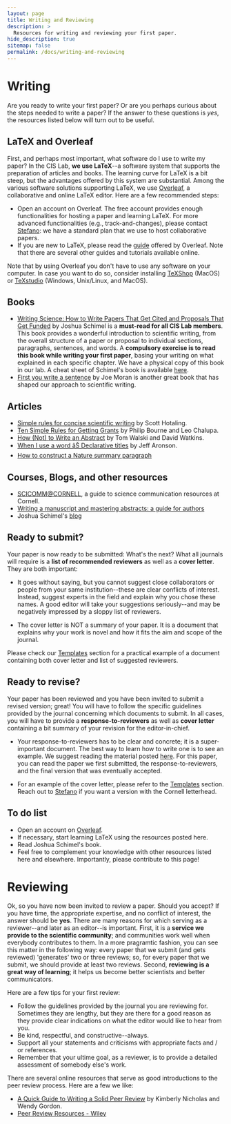 ```yaml
---
layout: page
title: Writing and Reviewing
description: >
  Resources for writing and reviewing your first paper.
hide_description: true
sitemap: false
permalink: /docs/writing-and-reviewing
---
```


# Writing

Are you ready to write your first paper? Or are you perhaps curious about the steps needed to write a paper? If the answer to these questions is *yes*, the resources listed below will turn out to be useful.

## LaTeX and Overleaf

First, and perhaps most important, what software do I use to write my paper? In the CIS Lab, **we use LaTeX**--a software system that supports the preparation of articles and books. The learning curve for LaTeX is a bit steep, but the advantages offered by this system are substantial. Among the various software solutions supporting LaTeX, we use [Overleaf](https://www.overleaf.com), a collaborative and online LaTeX editor. Here are a few recommended steps:

- Open an account on Overleaf. The free account provides enough functionalities for hosting a paper and learning LaTeX. For more advanced functionalities (e.g., track-and-changes), please contact [Stefano](mailto:galelli@cornell.edu): we have a standard plan that we use to host collaborative papers.
- If you are new to LaTeX, please read the [guide](https://www.overleaf.com/learn) offered by Overleaf. Note that there are several other guides and tutorials available online.

Note that by using Overleaf you don't have to use any software on your computer. In case you want to do so, consider installing [TeXShop](https://pages.uoregon.edu/koch/texshop/) (MacOS) or [TeXstudio](https://www.texstudio.org) (Windows, Unix/Linux, and MacOS).

## Books

- [Writing Science: How to Write Papers That Get Cited and Proposals That Get Funded](https://www.amazon.com/Writing-Science-Papers-Proposals-Funded/dp/0199760241) by Joshua Schimel is a **must-read for all CIS Lab members**. This book provides a wonderful introduction to scientific writing, from the overall structure of a paper or proposal to individual sections, paragraphs, sentences, and words. A **compulsory exercise is to read this book while writing your first paper**, basing your writing on what explained in each specific chapter. We have a physical copy of this book in our lab. A cheat sheet of Schimel's book is available [here](https://github.com/Critical-Infrastructure-Systems-Lab/manual/blob/master/assets/img/docs/Writing-Science-Cheatsheet.pdf).
- [First you write a sentence](https://www.penguinrandomhouse.com/books/607260/first-you-write-a-sentence-by-joe-moran/) by Joe Moran is another great book that has shaped our approach to scientific writing.

## Articles

- [Simple rules for concise scientific writing](https://aslopubs.onlinelibrary.wiley.com/doi/10.1002/lol2.10165) by Scott Hotaling.
- [Ten Simple Rules for Getting Grants](https://journals.plos.org/ploscompbiol/article?id=10.1371/journal.pcbi.0020012) by Philip Bourne and Leo Chalupa.
- [How (Not) to Write an Abstract](https://ascelibrary.org/doi/full/10.1061/(ASCE)WR.1943-5452.0000790) by Tom Walski and David Watkins.
- [When I use a word âŠ Declarative titles](https://academic.oup.com/qjmed/article/103/3/207/1589103) by Jeff Aronson.
- [How to construct a Nature summary paragraph](https://www.nature.com/documents/nature-summary-paragraph.pdf)

## Courses, Blogs, and other resources

- [SCICOMM@CORNELL](https://scicomm.cornell.edu), a guide to science communication resources at Cornell. 
- [Writing a manuscript and mastering abstracts: a guide for authors](https://www.springernature.com/gp/researchers/the-source/blog/blogposts-getting-published/writing-a-manuscript-and-mastering-abstracts/25261924)
- Joshua Schimel's [blog](https://schimelwritingscience.wordpress.com)

## Ready to submit?

Your paper is now ready to be submitted: What's the next? What all journals will require is a **list of recommended reviewers** as well as a **cover letter**. They are both important:

- It goes without saying, but you cannot suggest close collaborators or people from your same institution--these are clear conflicts of interest. Instead, suggest experts in the field and explain why you chose these names. A good editor will take your suggestions seriously--and may be negatively impressed by a sloppy list of reviewers.

- The cover letter is NOT a summary of your paper. It is a document that explains why your work is novel and how it fits the aim and scope of the journal.

Please check our [Templates](templates.md) section for a practical example of a document containing both cover letter and list of suggested reviewers.

## Ready to revise?

Your paper has been reviewed and you have been invited to submit a revised version; great! You will have to follow the specific guidelines provided by the journal concerning which documents to submit. In all cases, you will have to provide a **response-to-reviewers** as well as **cover letter** containing a bit summary of your revision for the editor-in-chief.

- Your response-to-reviewers has to be clear and concrete; it is a super-important document. The best way to learn how to write one is to see an example. We suggest reading the material posted [here](https://hess.copernicus.org/articles/26/2345/2022/hess-26-2345-2022-discussion.html). For this paper, you can read the paper we first submitted, the response-to-reviewers, and the final version that was eventually accepted.

- For an example of the cover letter, please refer to the [Templates](templates.md) section. Reach out to [Stefano](mailto:galelli@cornell.edu) if you want a version with the Cornell letterhead. 


## To do list

- Open an account on [Overleaf](https://www.overleaf.com).
- If necessary, start learning LaTeX using the resources posted here.
- Read Joshua Schimel's book.
- Feel free to complement your knowledge with other resources listed here and elsewhere. Importantly, please contribute to this page!

# Reviewing

Ok, so you have now been invited to review a paper. Should you accept? If you have time, the appropriate expertise, and no conflict of interest, the answer should be **yes**. There are many reasons for which serving as a reviewer--and later as an editor--is important. First, it is a **service we provide to the scientific community**; and communities work well when everybody contributes to them. In a more pragramtic fashion, you can see this matter in the following way: every paper that we submit (and gets reviewed) 'generates' two or three reviews; so, for every paper that we submit, we should provide at least two reviews. Second, **reviewing is a great way of learning**; it helps us become better scientists and better communicators.

Here are a few tips for your first review:

- Follow the guidelines provided by the journal you are reviewing for. Sometimes they are lengthy, but they are there for a good reason as they provide clear indications on what the editor would like to hear from you.
- Be kind, respectful, and constructive--always.
- Support all your statements and criticisms with appropriate facts and / or references.
- Remember that your ultime goal, as a reviewer, is to provide a detailed assessment of somebody else's work.

There are several online resources that serve as good introductions to the peer review process. Here are a few we like:

- [A Quick Guide to Writing a Solid Peer Review](https://agupubs.onlinelibrary.wiley.com/doi/full/10.1029/2011EO280001) by Kimberly Nicholas and Wendy Gordon.
- [Peer Review Resources - Wiley](https://authorservices.wiley.com/Reviewers/journal-reviewers/tools-and-resources/index.html)
